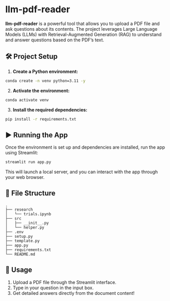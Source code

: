 # llm-pdf-reader

**llm-pdf-reader** is a powerful tool that allows you to upload a PDF file and ask questions about its contents. The project leverages Large Language Models (LLMs) with Retrieval-Augmented Generation (RAG) to understand and answer questions based on the PDF’s text.


## 🛠️ Project Setup

1. **Create a Python environment:**

```bash
conda create -n venv python=3.11 -y
```

2. **Activate the environment:**

```bash
conda activate venv
```

3. **Install the required dependencies:**

```bash
pip install -r requirements.txt
```

## ▶️ Running the App

Once the environment is set up and dependencies are installed, run the app using Streamlit:

```bash
streamlit run app.py
```

This will launch a local server, and you can interact with the app through your web browser.

## 📂 File Structure

```
.
├── research
│   └── trials.ipynb
├── src
│   ├── __init__.py
│   └── helper.py
├── .env
├── setup.py
├── template.py
├── app.py              
├── requirements.txt      
└── README.md            
```

## 📝 Usage

1. Upload a PDF file through the Streamlit interface.
2. Type in your question in the input box.
3. Get detailed answers directly from the document content!
